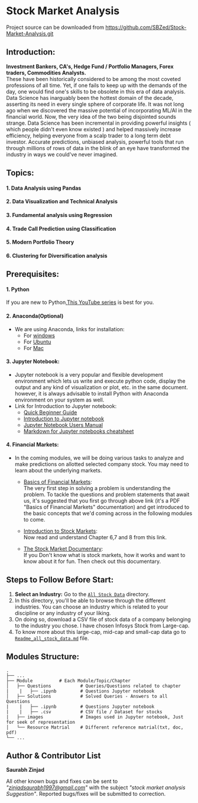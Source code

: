 Stock Market Analysis
=====================
Project source can be downloaded from https://github.com/SBZed/Stock-Market-Analysis.git

## Introduction:
**Investment Bankers, CA's, Hedge Fund / Portfolio Managers, Forex traders, Commodities Analysts.**<br>
These have been historically considered to be among the most coveted professions of all time. Yet, if one fails to keep up with the demands of the day, one would find one's skills to be obsolete in this era of data analysis.
Data Science has inarguably been the hottest domain of the decade, asserting its need in every single sphere of corporate life. It was not long ago when we discovered the massive potential of incorporating ML/AI in the financial world. Now, the very idea of the two being disjointed sounds strange.
Data Science has been incremental in providing powerful insights ( which people didn't even know existed ) and helped massively increase efficiency, helping everyone from a scalp trader to a long term debt investor. Accurate predictions, unbiased analysis, powerful tools that run through millions of rows of data in the blink of an eye have transformed the industry in ways we could've never imagined.

## Topics:
#### 1. Data Analysis using Pandas
#### 2. Data Visualization and Technical Analysis
#### 3. Fundamental analysis using Regression
#### 4. Trade Call Prediction using Classification
#### 5. Modern Portfolio Theory
#### 6. Clustering for Diversification analysis

## Prerequisites:

#### 1. Python
If you are new to Python,[This YouTube series](https://www.youtube.com/playlist?list=PL-osiE80TeTt2d9bfVyTiXJA-UTHn6WwU) is best for you. 

#### 2. Anaconda(Optional)
* We are using Anaconda, links for installation:
    * For [windows](https://www.youtube.com/watch?v=5mDYijMfSzs)
    * For [Ubuntu](https://www.youtube.com/watch?v=DY0DB_NwEu0)
    * For [Mac](https://www.youtube.com/watch?v=daVgEXjv6DE)

#### 3. Jupyter Notebook:
* Jupyter notebook is a very popular and flexible development environment which lets us write and execute python code, display the output and any kind of visualization or plot, etc. in the same document. however, it is always advisable to install Python with Anaconda environment on your system as well.
* Link for Introduction to Jupyter notebook:
    * [Quick Beginner Guide](https://github.com/SBZed/Stock-Market-Analysis/blob/master/Introduction%20to%20Jupyter%20Notebooks.ipynb)
    * [Introduction to Jupyter notebook](https://www.youtube.com/watch?v=HW29067qVWk)
    * [Jupyter Notebook Users Manual](https://jupyter.brynmawr.edu/services/public/dblank/Jupyter%20Notebook%20Users%20Manual.ipynb)
    * [Markdown for Jupyter notebooks cheatsheet](https://medium.com/ibm-data-science-experience/markdown-for-jupyter-notebooks-cheatsheet-386c05aeebed)

#### 4. Financial Markets:
* In the coming modules, we will be doing various tasks to analyze and make predictions on allotted selected company stock. You may need to learn about the underlying markets.
    * [Basics of Financial Markets](https://github.com/SBZed/Stock-Market-Analysis/blob/master/Basics%20of%20Financial%20Markets.pdf):<br>
    The very first step in solving a problem is understanding the problem. To tackle the questions and problem statements that await us, it's suggested that you first go through above link (it's a PDF "Basics of Financial Markets" documentation) and get introduced to the basic concepts that we'd coming across in the following modules to come. 
    
    * [Introduction to Stock Markets](https://zerodha.com/varsity/module/introduction-to-stock-markets/): <br>
    Now read and understand Chapter 6,7 and 8 from this link.

    * [The Stock Market Documentary](https://www.youtube.com/watch?v=MaywqMuj0IY): <br>
    If you Don't know what is stock markets, how it works and want to know about it for fun. Then check out this documentary.

## Steps to Follow Before Start:
 1. **Select an Industry:** Go to the [`All Stock Data`](https://github.com/SBZed/Stock-Market-Analysis/tree/master/All%20Stock%20Data) directory. 
 2. In this directory, you'll be able to browse through the different industries. You can choose an industry which is related to your discipline or any industry of your liking. 
 3. On doing so, download a CSV file of stock data of a company belonging to the industry you chose. I have chosen Infosys Stock from Large-cap.
 4. To know more about this large-cap, mid-cap and small-cap data go to [`Readme_all_stock_data.md`](https://github.com/SBZed/Stock-Market-Analysis/blob/master/README_all_stock_information.md) file.
 
## Modules Structure:
    .
    ├── ...
    ├── Module			# Each Module/Topic/Chapter
    │   ├── Questions           # Queries/Questions related to chapter 
    |    |   ├── .ipynb         # Questions Jupyter notebook
    │   ├── Solutions           # Solved Queries - Answers to all Questions
    |    |   ├── .ipynb         # Questions Jupyter notebook
    |    |   ├── .csv           # CSV file / Dataset for stocks
    |   ├── images              # Images used in Jupyter notebook, Just for seek of representation
    │   └── Resource Matrial    # Different reference matrial(txt, doc, pdf)
    └── ...

Author & Contributor List
--------------------------
**Saurabh Zinjad**

All other known bugs and fixes can be sent to *"zinjadsaurabh1997@gmail.com"* with the subject *"stock market analysis Suggestion"*.
Reported bugs/fixes will be submitted to correction.
